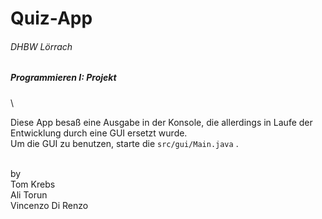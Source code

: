 # Quiz-App
###### DHBW Lörrach
 
##### Programmieren I: Projekt
 \

 Diese App besaß eine Ausgabe in der Konsole, die allerdings in Laufe der Entwicklung durch eine GUI ersetzt wurde.\
 Um die GUI zu benutzen, starte die `src/gui/Main.java` .
 
 \
 by\
 Tom Krebs\
 Ali Torun\
 Vincenzo Di Renzo
